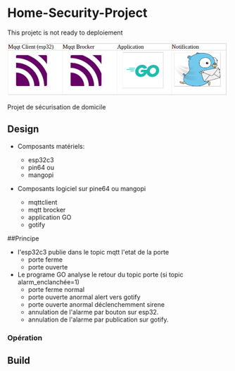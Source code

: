 # Home-Security-Project
This projetc is not ready to deploiement

![Home-Security-Project, ](images/stack.png)

Projet de sécurisation de domicile
## Design

- Composants matériels:
  - esp32c3
  - pin64 ou
  - mangopi

- Composants logiciel sur pine64 ou mangopi
  - mqttclient
  - mqtt brocker
  - application GO
  - gotify 


##Principe

- l'esp32c3 publie dans le topic mqtt l'etat de la porte
  - porte ferme
  - porte ouverte
- Le programe GO analyse le retour du topic porte (si topic alarm_enclanchée=1)
  - porte ferme normal
  - porte ouverte anormal alert vers gotify
  - porte ouverte anormal déclenchemment sirene
  - annulation de l'alarme par bouton sur esp32.
  - annulation de l'alarme par publication sur gotify.

### Opération


## Build

